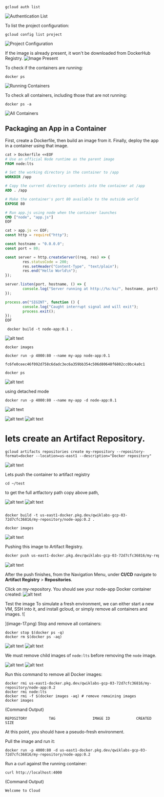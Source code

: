 
```shell
gcloud auth list
```
![Authentication List](image.png)

To list the project configuration:
```shell
gcloud config list project
```
![Project Configuration](image-1.png)

If the image is already present, it won't be downloaded from DockerHub Registry.
![Image Present](image-2.png)

To check if the containers are running:
```shell
docker ps
```
![Running Containers](image-3.png)

To check all containers, including those that are not running:
```shell
docker ps -a
```
![All Containers](image-4.png)

## Packaging an App in a Container

First, create a Dockerfile, then build an image from it. Finally, deploy the app in a container using that image.

```Dockerfile
cat > Dockerfile <<EOF
# Use an official Node runtime as the parent image
FROM node:lts

# Set the working directory in the container to /app
WORKDIR /app

# Copy the current directory contents into the container at /app
ADD . /app

# Make the container's port 80 available to the outside world
EXPOSE 80

# Run app.js using node when the container launches
CMD ["node", "app.js"]
EOF
```

```javascript
cat > app.js << EOF;
const http = require("http");

const hostname = "0.0.0.0";
const port = 80;

const server = http.createServer((req, res) => {
        res.statusCode = 200;
        res.setHeader("Content-Type", "text/plain");
        res.end("Hello World\n");
});

server.listen(port, hostname, () => {
        console.log("Server running at http://%s:%s/", hostname, port);
});

process.on("SIGINT", function () {
        console.log("Caught interrupt signal and will exit");
        process.exit();
});
EOF

```

```shell
 docker build -t node-app:0.1 .
```
![alt text](image-5.png)
```
docker images
```
```
docker run -p 4000:80 --name my-app node-app:0.1
```
```output
fc6fe0ceec46f092d758c6dadc3ec6a359bb354c506d80648f6802cc0bc4a0c1
```
```
docker ps
```
![alt text](image-7.png)

using detached mode
```
docker run -p 4000:80 --name my-app -d node-app:0.1
```
![alt text](image-8.png)

![alt text](image-9.png)
![alt text](image-10.png)

# lets create an Artifact Repository.
```shell
gcloud artifacts repositories create my-repository --repository-format=docker --location=us-east1 --description="Docker repository"
```
![alt text](image-11.png)

Lets push the container to artifact registry

```
cd ~/test
```
to get the full artfactory path copy above path, 

![alt text](image-13.png)
![alt text](image-14.png)
```

docker build -t us-east1-docker.pkg.dev/qwiklabs-gcp-03-72d7cfc36816/my-repository/node-app:0.2 .
```
```
docker images
```
![alt text](image-12.png)

Pushing this image to Artifact Registry.

```bash
docker push us-east1-docker.pkg.dev/qwiklabs-gcp-03-72d7cfc36816/my-repository/node-app:0.2
```
![alt text](image-15.png)

After the push finishes, from the Navigation Menu, under **CI/CD** navigate to **Artifact Registry** > **Repositories**.

Click on my-repository. You should see your node-app Docker container created:
![alt text](image-16.png)

Test the image
To simulate a fresh environment, we can either start a new VM, SSH into it, and install gcloud, or simply remove all containers and images.
![
    
](image-17.png)
Stop and remove all containers:
```shell
docker stop $(docker ps -q)
docker rm $(docker ps -aq)
```
![alt text](image-18.png)
![alt text](image-19.png)

We must remove child images of `node:lts` before removing the `node` image.

![alt text](image-20.png)
![alt text](image-21.png)

Run this command to remove all Docker images:
```shell
docker rmi us-east1-docker.pkg.dev/qwiklabs-gcp-03-72d7cfc36816/my-repository/node-app:0.2
docker rmi node:lts
docker rmi -f $(docker images -aq) # remove remaining images
docker images
```

(Command Output)

```
REPOSITORY          TAG                 IMAGE ID            CREATED             SIZE
```

At this point, you should have a pseudo-fresh environment.

Pull the image and run it:
```shell
docker run -p 4000:80 -d us-east1-docker.pkg.dev/qwiklabs-gcp-03-72d7cfc36816/my-repository/node-app:0.2
```

Run a curl against the running container:
```shell
curl http://localhost:4000
```

(Command Output)

```
Welcome to Cloud
```
